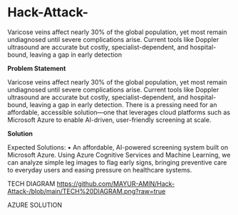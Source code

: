 # Hack-Attack-
Varicose veins affect nearly 30% of the global population, yet most remain undiagnosed until severe complications arise. Current tools like Doppler ultrasound are accurate but costly, specialist-dependent, and hospital-bound, leaving a gap in early detection


**Problem Statement**

Varicose veins affect nearly 30% of the global population, yet most remain undiagnosed until severe complications arise.
Current tools like Doppler ultrasound are accurate but costly, specialist-dependent, and hospital-bound, leaving a gap in early detection.
There is a pressing need for an affordable, accessible solution—one that leverages cloud platforms such as Microsoft Azure to enable AI-driven, user-friendly screening at scale.


**Solution**

Expected Solutions:
• An affordable, AI-powered screening system built on Microsoft Azure. Using Azure Cognitive Services and Machine Learning, we can analyze simple leg images to flag early signs, bringing preventive care to everyday users and easing pressure on healthcare systems.

TECH DIAGRAM
https://github.com/MAYUR-AMIN/Hack-Attack-/blob/main/TECH%20DIAGRAM.png?raw=true

AZURE SOLUTION 
